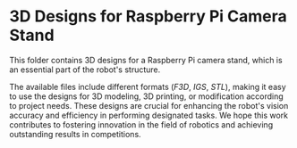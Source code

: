 # 3D Designs for Raspberry Pi Camera Stand

This folder contains 3D designs for a Raspberry Pi camera stand, which is an essential part of the robot's structure.

The available files include different formats (*F3D*, *IGS*, *STL*), making it easy to use the designs for 3D modeling, 3D printing, or modification according to project needs. These designs are crucial for enhancing the robot's vision accuracy and efficiency in performing designated tasks. We hope this work contributes to fostering innovation in the field of robotics and achieving outstanding results in competitions.
